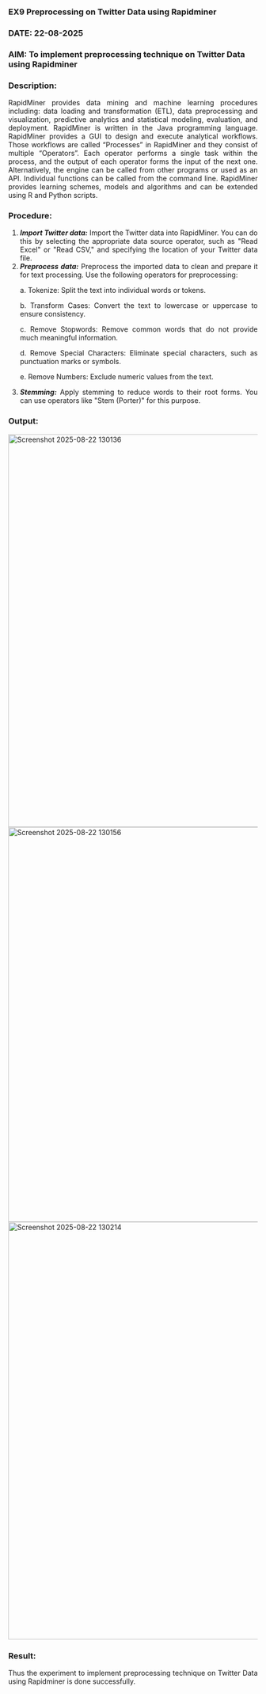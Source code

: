 ### EX9 Preprocessing on Twitter Data using Rapidminer
### DATE: 22-08-2025
### AIM: To implement preprocessing technique on Twitter Data using Rapidminer
### Description: 
<div align = "justify">
RapidMiner provides data mining and machine learning procedures including: data loading and transformation (ETL), data preprocessing and visualization, 
predictive analytics and statistical modeling, evaluation, and deployment. RapidMiner is written in the Java programming language. 
RapidMiner provides a GUI to design and execute analytical workflows. Those workflows are called “Processes” in RapidMiner and they consist of multiple “Operators”. 
Each operator performs a single task within the process, and the output of each operator forms the input of the next one. Alternatively, the engine can be called from 
other programs or used as an API. Individual functions can be called from the command line. 
RapidMiner provides learning schemes, models and algorithms and can be extended using R and Python scripts.

### Procedure:
1) ***Import Twitter data:*** Import the Twitter data into RapidMiner. You can do this by selecting the appropriate
data source operator, such as "Read Excel" or "Read CSV," and specifying the location of your Twitter data
file.
2) ***Preprocess data:*** Preprocess the imported data to clean and prepare it for text processing. Use the following
operators for preprocessing:
    <p>a. Tokenize: Split the text into individual words or tokens.
    <p>b. Transform Cases: Convert the text to lowercase or uppercase to ensure consistency.
    <p>c. Remove Stopwords: Remove common words that do not provide much meaningful information.
    <p>d. Remove Special Characters: Eliminate special characters, such as punctuation marks or symbols.
    <p>e. Remove Numbers: Exclude numeric values from the text.
3) ***Stemming:*** Apply stemming to reduce words to their root forms. You can use operators like "Stem (Porter)"
for this purpose.


### Output:
<img width="1416" height="794" alt="Screenshot 2025-08-22 130136" src="https://github.com/user-attachments/assets/d1fc01b1-c464-4cbf-87d4-8e1e63243e7a" />

<img width="1418" height="798" alt="Screenshot 2025-08-22 130156" src="https://github.com/user-attachments/assets/e361c753-ad54-4338-bc3e-a10007e9e56e" />

<img width="1597" height="844" alt="Screenshot 2025-08-22 130214" src="https://github.com/user-attachments/assets/9e05cded-d96d-4111-87e4-1cf103d9f41b" />



### Result:
Thus the experiment to implement preprocessing technique on Twitter Data using Rapidminer is done successfully.
